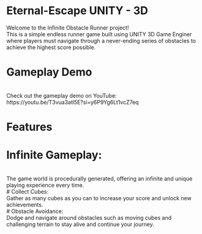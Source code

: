 # Eternal-Escape UNITY - 3D

Welcome to the Infinite Obstacle Runner project!<br/>
This is a simple endless runner game built using UNITY 3D Game Enginer where 
players must navigate through a never-ending series of obstacles to achieve the highest score possible.

# Gameplay Demo
<br/>
Check out the gameplay demo on YouTube:<br/>
https://youtu.be/T3vua3atl5E?si=y6P9Yg6Lt1vcZ7eq<br/>

# Features
# Infinite Gameplay: 
<br/>
 The game world is procedurally generated, offering an infinite and unique playing experience every time.<br/>
# Collect Cubes:
<br/>
 Gather as many cubes as you can to increase your score and unlock new achievements.<br/>
# Obstacle Avoidance:
<br/>
 Dodge and navigate around obstacles such as moving cubes and challenging terrain to stay alive and continue your journey.

